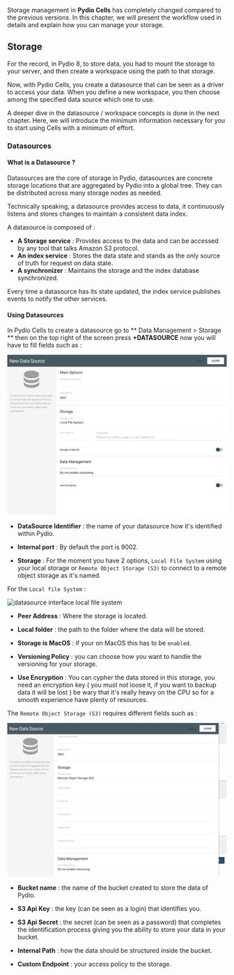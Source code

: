 
Storage management in **Pydio Cells** has completely changed compared to the previous versions. In this chapter, we will present the workflow used in details and explain how you can manage your storage.

## Storage

For the record, in Pydio 8, to store data, you had to mount the storage to your server, and then create a workspace using the path to that storage.

Now, with Pydio Cells, you create a datasource that can be seen as a driver to access your data. When you define a new workspace, you then choose among the specified data source which one to use.

A deeper dive in the datasource / workspace concepts is done in the next chapter. Here, we will introduce the minimum information necessary for you to start using Cells with a minimum of effort.

### Datasources

#### What is a Datasource ?
Datasources are the core of storage in Pydio, datasources are concrete storage locations that are aggregated by Pydio into a global tree. They can be distributed across many storage nodes as needed.

Technically speaking, a datasource provides access to data, it continuously listens and stores changes to maintain a consistent data index.

A datasource is composed of :

* **A Storage service** : Provides access to the data and can be accessed by any tool that talks Amazon S3 protocol.
* **An index service** : Stores the data state and stands as the only source of truth for request on data state.
* **A synchronizer** : Maintains the storage and the index database synchronized.

Every time a datasource has its state updated, the index service publishes events to notify the other services.

#### Using Datasources

In Pydio Cells to create a datasource go to ** Data Management > Storage **
then on the top right of the screen press **+DATASOURCE** now you will have to fill fields such as :

![datasource interface](/images/2_getting_started/datasource_interface.png)

* **DataSource Identifier** : the name of your datasource how it's identified within Pydio.

* **Internal port** : By default the port is 9002.

* **Storage** : For the moment you have 2 options, `Local File System` using your local storage or `Remote Object Storage (S3)` to connect to a remote object storage as it's named.

For the `Local file System` :

![datasource interface local file system](/images/2_getting_started/datasource_interface_local_file_system.png)


* **Peer Address** : Where the storage is located.

* **Local folder** : the path to the folder where the data will be stored.

* **Storage is MacOS** : if your on MacOS this has to be `enabled`.

* **Versioning Policy** : you can choose how you want to handle the versioning for your storage.

* **Use Encryption** : You can cypher the data stored in this storage, you need an encryption key ( you must not loose it, if you want to backup data it will be lost )
be wary that it's really heavy on the CPU so for a smooth experience have plenty of resources.


The `Remote Object Storage (S3)` requires different fields such as :

![datasource interface s3](/images/2_getting_started/datasource_interface_S3.png)

* **Bucket name** : the name of the bucket created to store the data of Pydio.

* **S3 Api Key** : the key (can be seen as a login) that identifies you.

* **S3 Api Secret** : the secret (can be seen as a password) that completes the identification process giving you the ability to store your data in your bucket.

* **Internal Path** : how the data should be structured inside the bucket.

* **Custom Endpoint** : your access policy to the storage.
